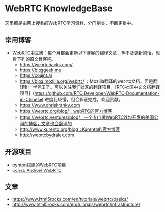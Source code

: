 # WebRTC KnowledgeBase
这里都是由网上搜集的WebRTC学习资料，分门别类，不断更新中。

## 常用博客
- [WebRTC中文网](http://webrtc.org.cn/)：每个月都会更新以下博客的翻译文章，等不及更新的话，就看下列的原文博客吧。
  - https://webrtchacks.com/
  - https://bloggeek.me
  - https://cogint.ai
  - https://blog.mozilla.org/webrtc/ ：Mozilla翻译的webrtc文档，但是翻译到一半停工了。可以关注我们社区的翻译项目，[RTC社区中文文档翻译项目]（https://github.com/RTC-Developer/WebRTC-Documentation-in-Chinese),进度比较慢，但会保证完成，欢迎贡献。
  - https://www.chriskranky.com
  - https://webrtc.org/blog/：webRTC的官方博客
  - https://webrtc.ventures/blog/：一个专门做WebRTC外包开发的美国公司的博客，文章也会翻译的
  - http://www.kurento.org/blog：Kurento的官方博客
  - http://webrtcbydralex.com

## 开源项目
- [pyhton搭建的WebRTC项目](https://github.com/jlaine/aiortc)
- [pchab Android WebRTC](https://github.com/pchab/AndroidRTC)

## 文章
- https://www.html5rocks.com/en/tutorials/webrtc/basics/
- http://www.html5rocks.com/en/tutorials/webrtc/infrastructure/
